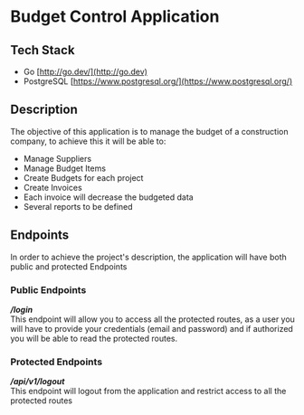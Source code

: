 # Budget Control Application

## Tech Stack

- Go [http://go.dev/](http://go.dev)
- PostgreSQL [https://www.postgresql.org/](https://www.postgresql.org/)

## Description

The objective of this application is to manage the budget of a construction company, to achieve this it will be able to:

- Manage Suppliers
- Manage Budget Items
- Create Budgets for each project
- Create Invoices
- Each invoice will decrease the budgeted data
- Several reports to be defined

## Endpoints

In order to achieve the project's description, the application will have both public and protected Endpoints

### Public Endpoints

***/login***<br />
This endpoint will allow you to access all the protected routes, as a user you will have to provide your credentials (email and password) and if authorized you will be able to read the protected routes.

### Protected Endpoints

***/api/v1/logout***<br />
This endpoint will logout from the application and restrict access to all the protected routes
